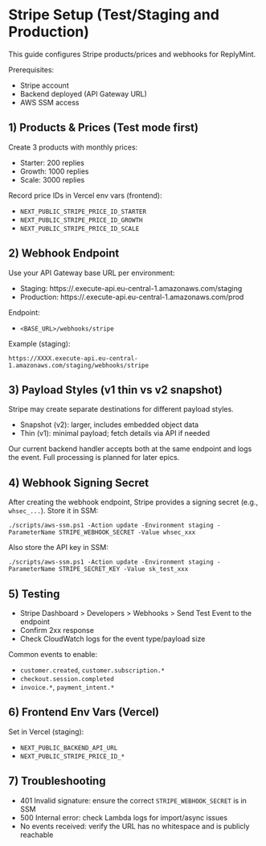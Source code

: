 # Stripe Setup (Test/Staging and Production)

This guide configures Stripe products/prices and webhooks for ReplyMint.

Prerequisites:

- Stripe account
- Backend deployed (API Gateway URL)
- AWS SSM access

## 1) Products & Prices (Test mode first)

Create 3 products with monthly prices:

- Starter: 200 replies
- Growth: 1000 replies
- Scale: 3000 replies

Record price IDs in Vercel env vars (frontend):

- `NEXT_PUBLIC_STRIPE_PRICE_ID_STARTER`
- `NEXT_PUBLIC_STRIPE_PRICE_ID_GROWTH`
- `NEXT_PUBLIC_STRIPE_PRICE_ID_SCALE`

## 2) Webhook Endpoint

Use your API Gateway base URL per environment:

- Staging: https://<staging-id>.execute-api.eu-central-1.amazonaws.com/staging
- Production: https://<prod-id>.execute-api.eu-central-1.amazonaws.com/prod

Endpoint:

- `<BASE_URL>/webhooks/stripe`

Example (staging):

```
https://XXXX.execute-api.eu-central-1.amazonaws.com/staging/webhooks/stripe
```

## 3) Payload Styles (v1 thin vs v2 snapshot)

Stripe may create separate destinations for different payload styles.

- Snapshot (v2): larger, includes embedded object data
- Thin (v1): minimal payload; fetch details via API if needed

Our current backend handler accepts both at the same endpoint and logs the event. Full processing is planned for later epics.

## 4) Webhook Signing Secret

After creating the webhook endpoint, Stripe provides a signing secret (e.g., `whsec_...`). Store it in SSM:

```
./scripts/aws-ssm.ps1 -Action update -Environment staging -ParameterName STRIPE_WEBHOOK_SECRET -Value whsec_xxx
```

Also store the API key in SSM:

```
./scripts/aws-ssm.ps1 -Action update -Environment staging -ParameterName STRIPE_SECRET_KEY -Value sk_test_xxx
```

## 5) Testing

- Stripe Dashboard > Developers > Webhooks > Send Test Event to the endpoint
- Confirm 2xx response
- Check CloudWatch logs for the event type/payload size

Common events to enable:

- `customer.created`, `customer.subscription.*`
- `checkout.session.completed`
- `invoice.*`, `payment_intent.*`

## 6) Frontend Env Vars (Vercel)

Set in Vercel (staging):

- `NEXT_PUBLIC_BACKEND_API_URL`
- `NEXT_PUBLIC_STRIPE_PRICE_ID_*`

## 7) Troubleshooting

- 401 Invalid signature: ensure the correct `STRIPE_WEBHOOK_SECRET` is in SSM
- 500 Internal error: check Lambda logs for import/async issues
- No events received: verify the URL has no whitespace and is publicly reachable
